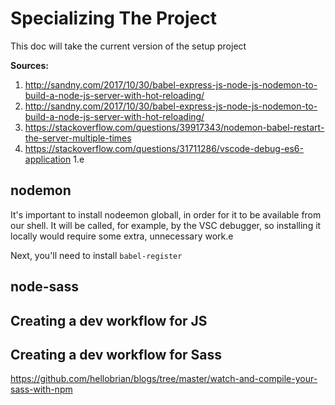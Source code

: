 # Specializing The Project

This doc will take the current version of the setup project

**Sources:**

1. http://sandny.com/2017/10/30/babel-express-js-node-js-nodemon-to-build-a-node-js-server-with-hot-reloading/
1. http://sandny.com/2017/10/30/babel-express-js-node-js-nodemon-to-build-a-node-js-server-with-hot-reloading/
1. https://stackoverflow.com/questions/39917343/nodemon-babel-restart-the-server-multiple-times
1. https://stackoverflow.com/questions/31711286/vscode-debug-es6-application
   1.e

## nodemon

It's important to install nodeemon globall, in order for it to be available from our shell. It will be called, for example, by the VSC debugger, so installing it locally would require some extra, unnecessary work.e

Next, you'll need to install `babel-register`

## node-sass

## Creating a dev workflow for JS

## Creating a dev workflow for Sass

https://github.com/hellobrian/blogs/tree/master/watch-and-compile-your-sass-with-npm
